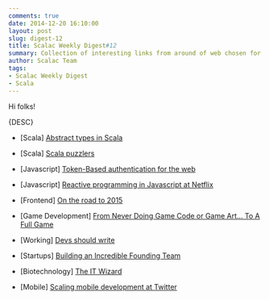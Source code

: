```yaml
---
comments: true
date: 2014-12-20 16:10:00
layout: post
slug: digest-12
title: Scalac Weekly Digest#12
summary: Collection of interesting links from around of web chosen for you by Scalac team
author: Scalac Team
tags:
- Scalac Weekly Digest
- Scala
---
```


Hi folks! 

{DESC}

* \[Scala\] [Abstract types in Scala](https://www.hakkalabs.co/articles/scala-bay-tech-talk-abstract-types#)

* \[Scala\] [Scala puzzlers](http://scalapuzzlers.com/)

* \[Javascript\] [Token-Based authentication for the web](http://code.tutsplus.com/tutorials/token-based-authentication-with-angularjs-nodejs--cms-22543)
 
* \[Javascript\] [Reactive programming in Javascript at Netflix](http://www.infoq.com/presentations/async-programming-netflix)

* \[Frontend\] [On the road to 2015](https://medium.com/@addyosmani/javascript-application-architecture-on-the-road-to-2015-d8125811101b)
 
* \[Game Development\] [From Never Doing Game Code or Game Art... To A Full Game](http://www.gamedev.net/page/resources/_/business/breaking-into-the-industry/from-never-doing-game-code-or-game-art-to-a-full-game-in-unreal-engine-4-r3937)

* \[Working\] [Devs should write](http://www.shubhro.com/2014/12/27/software-engineers-should-write/)

* \[Startups\] [Building an Incredible Founding Team](https://equityzen.com/blog/building-an-incredible-founding-team/)

* \[Biotechnology\] [The IT Wizard](http://nautil.us/issue/7/waste/nature-the-it-wizard)

* \[Mobile\] [Scaling mobile development at Twitter](https://www.youtube.com/watch?v=T5qEnillTHc)
